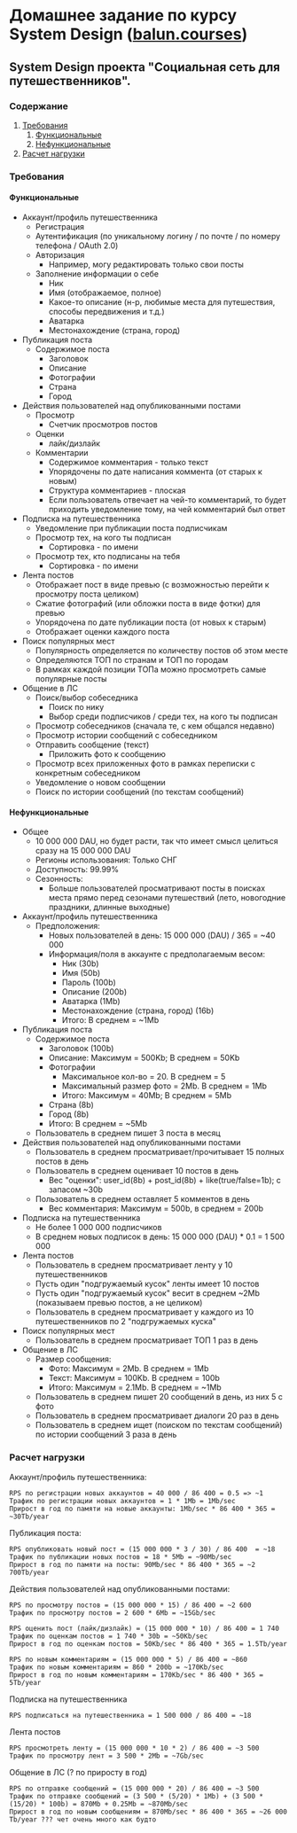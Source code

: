 # Домашнее задание по курсу System Design ([balun.courses](https://balun.courses/courses/system_design))

## System Design проекта "Социальная сеть для путешественников".

### Содержание

1. [Требования](#требования)
   1. [Функциональные](#функциональные)
   2. [Нефункциональные](#нефункциональные)
2. [Расчет нагрузки](#расчет-нагрузки)

### Требования

#### Функциональные

* Аккаунт/профиль путешественника
  * Регистрация
  * Аутентификация (по уникальному логину / по почте / по номеру телефона / OAuth 2.0)
  * Авторизация
    * Например, могу редактировать только свои посты
  * Заполнение информации о себе
    * Ник  
    * Имя (отображаемое, полное)
    * Какое-то описание (н-р, любимые места для путешествия, способы передвижения и т.д.)
    * Аватарка
    * Местонахождение (страна, город)
* Публикация поста
  * Содержимое поста
    * Заголовок
    * Описание
    * Фотографии
    * Страна
    * Город
* Действия пользователей над опубликованными постами
  * Просмотр
    * Счетчик просмотров постов
  * Оценки
    * лайк/дизлайк
  * Комментарии
    * Содержимое комментария - только текст
    * Упорядочены по дате написания коммента (от старых к новым)
    * Структура комментариев - плоская
    * Если пользователь отвечает на чей-то комментарий, то будет приходить уведомление тому, на чей комментарий был ответ
* Подписка на путешественника
  * Уведомление при публикации поста подписчикам
  * Просмотр тех, на кого ты подписан
    * Сортировка - по имени
  * Просмотр тех, кто подписаны на тебя
    * Сортировка - по имени
* Лента постов
  * Отображает пост в виде превью (с возможностью перейти к просмотру поста целиком)
  * Сжатие фотографий (или обложки поста в виде фотки) для превью
  * Упорядочена по дате публикации поста (от новых к старым)
  * Отображает оценки каждого поста
* Поиск популярных мест
  * Популярность определяется по количеству постов об этом месте
  * Определяются ТОП по странам и ТОП по городам
  * В рамках каждой позиции ТОПа можно просмотреть самые популярные посты
* Общение в ЛС
  * Поиск/выбор собеседника
    * Поиск по нику
    * Выбор среди подписчиков / среди тех, на кого ты подписан
  * Просмотр собеседников (сначала те, с кем общался недавно)
  * Просмотр истории сообщений с собеседником
  * Отправить сообщение (текст)
    * Приложить фото к сообщению
  * Просмотр всех приложенных фото в рамках переписки с конкретным собеседником
  * Уведомление о новом сообщении
  * Поиск по истории сообщений (по текстам сообщений)

#### Нефункциональные
* Общее
  * 10 000 000 DAU, но будет расти, так что имеет смысл целиться сразу на 15 000 000 DAU
  * Регионы использования: Только СНГ
  * Доступность: 99.99%
  * Сезонность:
    * Больше пользователей просматривают посты в поисках места прямо перед сезонами путешествий (лето, новогодние праздники, длинные выходные)
* Аккаунт/профиль путешественника
  * Предположения:
    * Новых пользователей в день: 15 000 000 (DAU) / 365 = ~40 000 
    * Информация/поля в аккаунте с предполагаемым весом:
      * Ник (30b)
      * Имя (50b)
      * Пароль (100b)
      * Описание (200b)
      * Аватарка (1Mb)
      * Местонахождение (страна, город) (16b)
      * Итого: В среднем = ~1Mb
* Публикация поста
  * Содержимое поста
    * Заголовок (100b)
    * Описание: Максимум = 500Kb; В среднем = 50Kb
    * Фотографии
      * Максимальное кол-во = 20. В среднем = 5
      * Максимальный размер фото = 2Mb. В среднем = 1Mb
      * Итого: Максимум = 40Mb; В среднем = 5Mb
    * Страна (8b)
    * Город (8b)
    * Итого: В среднем = ~5Mb
  * Пользователь в среднем пишет 3 поста в месяц
* Действия пользователей над опубликованными постами
  * Пользователь в среднем просматривает/прочитывает 15 полных постов в день
  * Пользователь в среднем оценивает 10 постов в день
    * Вес "оценки": user_id(8b) + post_id(8b) + like(true/false=1b); с запасом ~30b 
  * Пользователь в среднем оставляет 5 комментов в день
    * Вес комментария: Максимум = 500b, в среднем = 200b
* Подписка на путешественника
  * Не более 1 000 000 подписчиков
  * В среднем новых подписок в день: 15 000 000 (DAU) * 0.1 = 1 500 000
* Лента постов
  * Пользователь в среднем просматривает ленту у 10 путешественников
  * Пусть один "подгружаемый кусок" ленты имеет 10 постов
  * Пусть один "подгружаемый кусок" весит в среднем ~2Mb (показываем превью постов, а не целиком)
  * Пользователь в среднем просматривает у каждого из 10 путешественников по 2 "подгружаемых куска"
* Поиск популярных мест
  * Пользователь в среднем просматривает ТОП 1 раз в день
* Общение в ЛС
  * Размер сообщения:
    * Фото: Максимум = 2Mb. В среднем = 1Mb
    * Текст: Максимум = 100Kb. В среднем = 100b
    * Итого: Максимум = 2.1Mb. В среднем = ~1Mb
  * Пользователь в среднем пишет 20 сообщений в день, из них 5 с фото
  * Пользователь в среднем просматривает диалоги 20 раз в день
  * Пользователь в среднем ищет (поиском по текстам сообщений) по истории сообщений 3 раза в день

### Расчет нагрузки
Аккаунт/профиль путешественника:
```
RPS по регистрации новых аккаунтов = 40 000 / 86 400 = 0.5 => ~1
Трафик по регистрации новых аккаунтов = 1 * 1Mb = 1Mb/sec
Прирост в год по памяти на новые аккаунты: 1Mb/sec * 86 400 * 365 = ~30Tb/year
```
Публикация поста:
```
RPS опубликовать новый пост = (15 000 000 * 3 / 30) / 86 400  = ~18
Трафик по публикации новых постов = 18 * 5Mb = ~90Mb/sec
Прирост в год по памяти на посты: 90Mb/sec * 86 400 * 365 = ~2 700Tb/year
```
Действия пользователей над опубликованными постами:
```
RPS по просмотру постов = (15 000 000 * 15) / 86 400 = ~2 600
Трафик по просмотру постов = 2 600 * 6Mb = ~15Gb/sec

RPS оценить пост (лайк/дизлайк) = (15 000 000 * 10) / 86 400 = 1 740
Трафик по оценкам постов = 1 740 * 30b = ~50Kb/sec
Прирост в год по оценкам постов = 50Kb/sec * 86 400 * 365 = 1.5Tb/year

RPS по новым комментариям = (15 000 000 * 5) / 86 400 = ~860
Трафик по новым комментариям = 860 * 200b = ~170Kb/sec
Прирост в год по новым комментариям = 170Kb/sec * 86 400 * 365 = 5Tb/year
```
Подписка на путешественника
```
RPS подписаться на путешественника = 1 500 000 / 86 400 = ~18
```
Лента постов
```
RPS просмотреть ленту = (15 000 000 * 10 * 2) / 86 400 = ~3 500
Трафик по просмотру лент = 3 500 * 2Mb = ~7Gb/sec
```
Общение в ЛС (? по приросту в год)
```
RPS по отправке сообщений = (15 000 000 * 20) / 86 400 = ~3 500
Трафик по отправке сообщений = (3 500 * (5/20) * 1Mb) + (3 500 * (15/20) * 100b) = 870Mb + 0.25Mb = ~870Mb/sec
Прирост в год по новым сообщениям = 870Mb/sec * 86 400 * 365 = ~26 000 Tb/year ??? чет очень много как будто
```